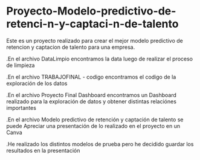 # Proyecto-Modelo-predictivo-de-retenci-n-y-captaci-n-de-talento
Este es un proyecto realizado para crear el mejor modelo predictivo de retencion y captacion de talento para una empresa.

.En el archivo DataLimpio encontramos la data luego de realizar el proceso de limpieza

.En el archivo TRABAJOFINAL - codigo encontramos el codigo de la exploración de los datos

.En el archivo Proyecto Final Dashboard encontramos un Dashboard realizado para la exploración de datos y obtener distintas relaciónes importantes

.En el archivo Modelo predictivo de retención y captación de talento se puede Apreciar una presentación de lo realizado en el proyecto en un Canva

.He realizado los distintos modelos de prueba pero he decidido guardar los resultados en la presentación
